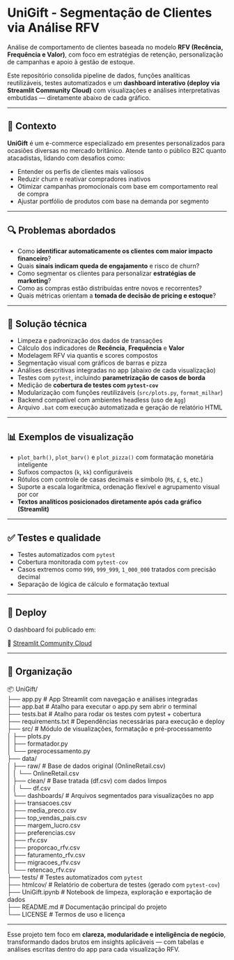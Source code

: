 # UniGift - Segmentação de Clientes via Análise RFV

Análise de comportamento de clientes baseada no modelo **RFV (Recência, Frequência e Valor)**, com foco em estratégias de retenção, personalização de campanhas e apoio à gestão de estoque.

Este repositório consolida pipeline de dados, funções analíticas reutilizáveis, testes automatizados e um **dashboard interativo (deploy via Streamlit Community Cloud)** com visualizações e análises interpretativas embutidas — diretamente abaixo de cada gráfico.

---

## 🧭 Contexto

**UniGift** é um e-commerce especializado em presentes personalizados para ocasiões diversas no mercado britânico. Atende tanto o público B2C quanto atacadistas, lidando com desafios como:

- Entender os perfis de clientes mais valiosos
- Reduzir churn e reativar compradores inativos
- Otimizar campanhas promocionais com base em comportamento real de compra
- Ajustar portfólio de produtos com base na demanda por segmento

---

## 🔍 Problemas abordados

- Como **identificar automaticamente os clientes com maior impacto financeiro**?
- Quais **sinais indicam queda de engajamento** e risco de churn?
- Como segmentar os clientes para personalizar **estratégias de marketing**?
- Como as compras estão distribuídas entre novos e recorrentes?
- Quais métricas orientam a **tomada de decisão de pricing e estoque**?

---

## 🎯 Solução técnica

- Limpeza e padronização dos dados de transações
- Cálculo dos indicadores de **Recência**, **Frequência** e **Valor**
- Modelagem RFV via quantis e scores compostos
- Segmentação visual com gráficos de barras e pizza
- Análises descritivas integradas no app (abaixo de cada visualização)
- Testes com `pytest`, incluindo **parametrização de casos de borda**
- Medição de **cobertura de testes com `pytest-cov`**
- Modularização com funções reutilizáveis (`src/plots.py`, `format_milhar`)
- Backend compatível com ambientes headless (uso de `Agg`)
- Arquivo `.bat` com execução automatizada e geração de relatório HTML

---

## 📊 Exemplos de visualização

- `plot_barh()`, `plot_barv()` e `plot_pizza()` com formatação monetária inteligente
- Sufixos compactos (`k`, `kk`) configuráveis
- Rótulos com controle de casas decimais e símbolo (`R$`, `£`, `$`, etc.)
- Suporte a escala logarítmica, ordenação flexível e agrupamento visual por cor
- **Textos analíticos posicionados diretamente após cada gráfico (Streamlit)**

---

## ✅ Testes e qualidade

- Testes automatizados com `pytest`
- Cobertura monitorada com `pytest-cov`  
- Casos extremos como `999`, `999_999`, `1_000_000` tratados com precisão decimal  
- Separação de lógica de cálculo e formatação textual

---

## 🚀 Deploy

O dashboard foi publicado em:

🔗 [Streamlit Community Cloud](https://jeffegn-unigift-app-20w8ar.streamlit.app/)  

---

## 📁 Organização

📦 UniGift/  
├── app.py               # App Streamlit com navegação e análises integradas  
├── app.bat              # Atalho para executar o app.py sem abrir o terminal  
├── tests.bat            # Atalho para rodar os testes com pytest + cobertura  
├── requirements.txt     # Dependências necessárias para execução e deploy  
├── src/                 # Módulo de visualizações, formatação e pré-processamento  
│   ├── plots.py  
│   ├── formatador.py  
│   └── preprocessamento.py  
├── data/  
│   ├── raw/             # Base de dados original (OnlineRetail.csv)  
│   │   └── OnlineRetail.csv  
│   ├── clean/           # Base tratada (df.csv) com dados limpos  
│   │   └── df.csv  
│   └── dashboards/      # Arquivos segmentados para visualizações no app  
│       ├── transacoes.csv  
│       ├── media_preco.csv  
│       ├── top_vendas_pais.csv  
│       ├── margem_lucro.csv  
│       ├── preferencias.csv  
│       ├── rfv.csv  
│       ├── proporcao_rfv.csv  
│       ├── faturamento_rfv.csv  
│       ├── migracoes_rfv.csv  
│       └── retencao_rfv.csv  
├── tests/               # Testes automatizados com `pytest`  
├── htmlcov/             # Relatório de cobertura de testes (gerado com `pytest-cov`)  
├── UniGift.ipynb        # Notebook de limpeza, exploração e exportação de dados  
├── README.md            # Documentação principal do projeto  
└── LICENSE              # Termos de uso e licença  

---

Esse projeto tem foco em **clareza, modularidade e inteligência de negócio**, transformando dados brutos em insights aplicáveis — com tabelas e análises escritas dentro do app para cada visualização RFV.
